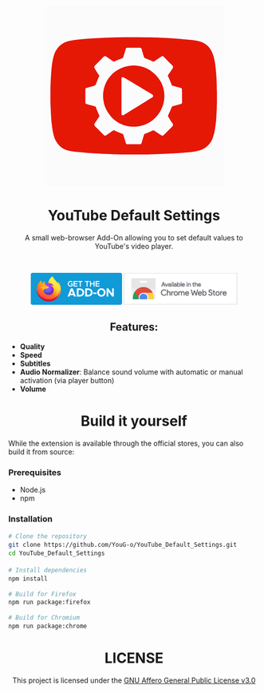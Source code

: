 <div align="center">

  ![Add-On icon](./assets/images/icon.png)

  ###

  # YouTube Default Settings

  A small web-browser Add-On allowing you to set default values to YouTube's video player.

  <br>

  [![Available on Mozzila](./assets/images/firefox.png)](https://addons.mozilla.org/firefox/addon/youtube-default-settings/)
  [![Available on Chrome Web Store](./assets/images/chrome.png)](https://chromewebstore.google.com/detail/youtube-default-settings/dgbmcgmjlphkgepbmjlhohabmhlhhchn)


</div>


###

<div align="center">

  ## Features:

</div>
  
  - **Quality**
  - **Speed**
  - **Subtitles**
  - **Audio Normalizer**: Balance sound volume with automatic or manual activation (via player button)
  - **Volume**


###


<div align="center">
  
  # Build it yourself

</div>

  While the extension is available through the official stores, you can also build it from source:

  ### Prerequisites
  - Node.js
  - npm

  ### Installation
  ```bash
  # Clone the repository
  git clone https://github.com/YouG-o/YouTube_Default_Settings.git
  cd YouTube_Default_Settings

  # Install dependencies
  npm install
  ```

  ```bash
  # Build for Firefox
  npm run package:firefox
  ```

  ```bash
  # Build for Chromium
  npm run package:chrome
  ```


###

<div align="center">

  # LICENSE


This project is licensed under the [GNU Affero General Public License v3.0](LICENSE)

</div>
